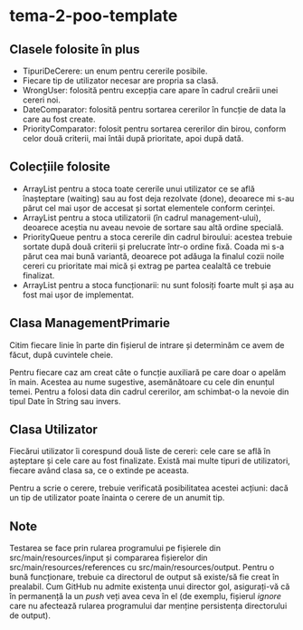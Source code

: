 # tema-2-poo-template

## Clasele folosite în plus

* TipuriDeCerere: un enum pentru cererile posibile.
* Fiecare tip de utilizator necesar are propria sa clasă.
* WrongUser: folosită pentru excepția care apare în cadrul creării unei cereri noi.
* DateComparator: folosită pentru sortarea cererilor în funcție de data la care au fost create.
* PriorityComparator: folosit pentru sortarea cererilor din birou, conform celor două criterii, mai întâi după prioritate, apoi după dată.

## Colecțiile folosite
* ArrayList pentru a stoca toate cererile unui utilizator ce se află înașteptare (waiting) sau au fost deja rezolvate (done), deoarece mi s-au părut cel mai ușor de accesat și sortat elementele conform cerinței.
* ArrayList pentru a stoca utilizatorii (în cadrul management-ului), deoarece aceștia nu aveau nevoie de sortare sau altă ordine specială.
* PriorityQueue pentru a stoca cererile din cadrul biroului: acestea trebuie sortate după două criterii și prelucrate într-o ordine fixă. Coada mi s-a părut cea mai bună variantă, deoarece pot adăuga la finalul cozii noile cereri cu prioritate mai mică și extrag pe partea cealaltă ce trebuie finalizat. 
* ArrayList pentru a stoca funcționarii: nu sunt folosiți foarte mult și așa au fost mai ușor de implementat.

## Clasa ManagementPrimarie

Citim fiecare linie în parte din fișierul de intrare și determinăm ce avem de făcut, după cuvintele cheie.

Pentru fiecare caz am creat câte o funcție auxiliară pe care doar o apelăm în main. Acestea au nume sugestive, asemănătoare cu cele din enunțul temei. Pentru a folosi data din cadrul cererilor, am schimbat-o la nevoie din tipul Date în String sau invers.

## Clasa Utilizator

Fiecărui utilizator îi corespund două liste de cereri: cele care se află în așteptare și cele care au fost finalizate.
Există mai multe tipuri de utilizatori, fiecare având clasa sa, ce o extinde pe aceasta.

Pentru a scrie o cerere, trebuie verificată posibilitatea acestei acțiuni: dacă un tip de utilizator poate înainta o cerere de un anumit tip.

## Note
Testarea se face prin rularea programului pe fișierele din src/main/resources/input și compararea fișierelor din src/main/resources/references cu src/main/resources/output. Pentru o bună funcționare, trebuie ca directorul de output să existe/să fie creat în prealabil. Cum GitHub nu admite existența unui director gol, asigurați-vă că în permanență la un *push* veți avea ceva în el (de exemplu, fișierul *ignore* care nu afectează rularea programului dar menține persistența directorului de output).
